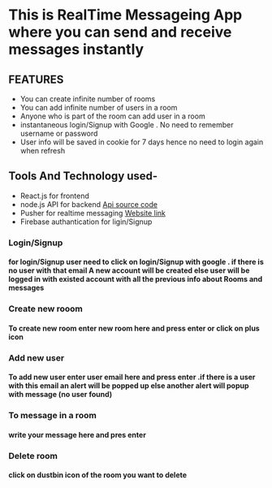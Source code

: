 # This is RealTime Messageing App where you can send and receive messages instantly

## FEATURES

* You can create infinite number of rooms
* You can add infinite number of users in a room
* Anyone who is part of the room  can add user in a room 
* instantaneous login/Signup with Google . No need to remember username or password
* User info will be saved in cookie for 7 days hence no need to login again when refresh

## Tools And Technology used-

* React.js for frontend
* node.js API for backend  [Api source code](https://github.com/atisheyJain03/backend_chatBox)
* Pusher for realtime messaging [Website link](https://pusher.com)
* Firebase authantication for ligin/Signup

### Login/Signup

#### for login/Signup user need to click on login/Signup with google . if there is no user with that email A new account will be created else user will be logged in with existed account with all the previous info about Rooms and messages



### Create new rooom

#### To create new room enter new room here and press enter or click on plus icon 


### Add new user 

#### To add new user enter user email here and press enter .if there is a user with this email an alert will be popped up else another alert will popup with message (no user found)

### To message in a room 

#### write your message here and pres enter

### Delete room

#### click on dustbin icon of the room you want to delete
